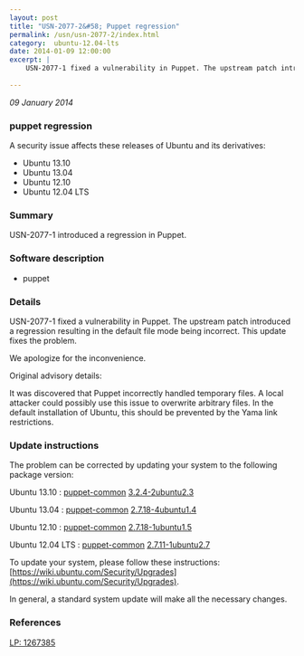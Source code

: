 ```yaml
---
layout: post
title: "USN-2077-2&#58; Puppet regression"
permalink: /usn/usn-2077-2/index.html
category:  ubuntu-12.04-lts
date: 2014-01-09 12:00:00
excerpt: |
    USN-2077-1 fixed a vulnerability in Puppet. The upstream patch introduced a regression resulting in the default file mode being incorrect. This update fixes the problem.
    
--- 
```

 
 

*09 January 2014*

### puppet regression

A security issue affects these releases of Ubuntu and its derivatives:

* Ubuntu 13.10
* Ubuntu 13.04
* Ubuntu 12.10
* Ubuntu 12.04 LTS

### Summary

USN-2077-1 introduced a regression in Puppet. 

### Software description

* puppet 

### Details

USN-2077-1 fixed a vulnerability in Puppet. The upstream patch introduced a regression resulting in the default file mode being incorrect. This update fixes the problem.

We apologize for the inconvenience.

Original advisory details:

 It was discovered that Puppet incorrectly handled temporary files. A local attacker could possibly use this issue to overwrite arbitrary files. In the default installation of Ubuntu, this should be prevented by the Yama link restrictions. 

### Update instructions

The problem can be corrected by updating your system to the following package version:

Ubuntu 13.10
 : [puppet-common](https://launchpad.net/ubuntu/+source/puppet) <span> [3.2.4-2ubuntu2.3](https://launchpad.net/ubuntu/+source/puppet/3.2.4-2ubuntu2.3) </span> 

Ubuntu 13.04
 : [puppet-common](https://launchpad.net/ubuntu/+source/puppet) <span> [2.7.18-4ubuntu1.4](https://launchpad.net/ubuntu/+source/puppet/2.7.18-4ubuntu1.4) </span> 

Ubuntu 12.10
 : [puppet-common](https://launchpad.net/ubuntu/+source/puppet) <span> [2.7.18-1ubuntu1.5](https://launchpad.net/ubuntu/+source/puppet/2.7.18-1ubuntu1.5) </span> 

Ubuntu 12.04 LTS
 : [puppet-common](https://launchpad.net/ubuntu/+source/puppet) <span> [2.7.11-1ubuntu2.7](https://launchpad.net/ubuntu/+source/puppet/2.7.11-1ubuntu2.7) </span> 

To update your system, please follow these instructions: [https://wiki.ubuntu.com/Security/Upgrades](https://wiki.ubuntu.com/Security/Upgrades).

In general, a standard system update will make all the necessary changes. 

### References

 
 [LP: 1267385](https://launchpad.net/bugs/1267385)
 

